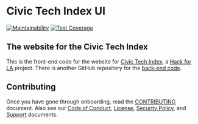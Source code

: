 # Civic Tech Index UI

[![Maintainability](https://api.codeclimate.com/v1/badges/b47b965c7e14ba1c6b32/maintainability)](https://codeclimate.com/github/civictechindex/CTI-website-frontend/maintainability)
[![Test Coverage](https://api.codeclimate.com/v1/badges/b47b965c7e14ba1c6b32/test_coverage)](https://codeclimate.com/github/civictechindex/CTI-website-frontend/test_coverage)

## The website for the Civic Tech Index

This is the front-end code for the website for [Civic Tech Index](http://civictechindex.org/), a [Hack for LA](https://www.hackforla.org/) project. There is another GitHub repository for the [back-end code](https://github.com/civictechindex/CTI-website-backend).

## Contributing

Once you have gone through onboarding, read the [CONTRIBUTING](./CONTRIBUTING.md) document. Also see our [Code of Conduct](./CODEOFCONDUCT.md), [License](./LICENSE), [Security Policy](./SECURITY.md), and [Support](./SUPPORT.md) documents.
